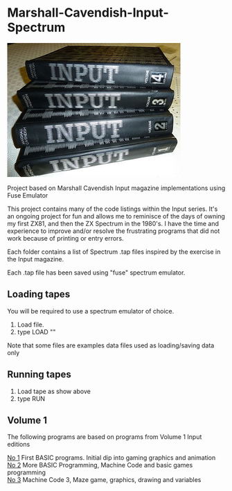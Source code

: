 # Marshall-Cavendish-Input-Spectrum

![Input](input.jpg)

Project based on Marshall Cavendish Input magazine implementations using Fuse Emulator

This project contains many of the code listings within the Input series. It's an ongoing project for fun and allows me to reminisce of the days of owning my first ZX81, and then the ZX Spectrum in the 1980's. I have the time and experience to improve and/or resolve the frustrating programs that did not work because of printing or entry errors.

Each folder contains a list of Spectrum .tap files inspired by the exercise in the Input magazine.

Each .tap file has been saved using "fuse" spectrum emulator.

## Loading tapes

You will be required to use a spectrum emulator of choice.

1. Load file.
2. type LOAD ""

Note that some files are examples data files used as loading/saving data only

## Running tapes

1. Load tape as show above
2. type RUN

## Volume 1 

The following programs are based on programs from Volume 1 Input editions

[No 1](vol1/No01/readme.md) First BASIC programs. Initial dip into gaming graphics and animation</br>
[No 2](vol1/No02/readme.md) More BASIC Programming, Machine Code and basic games programming</br>
[No 3](vol1/No03/readme.md) Machine Code 3, Maze game, graphics, drawing and variables